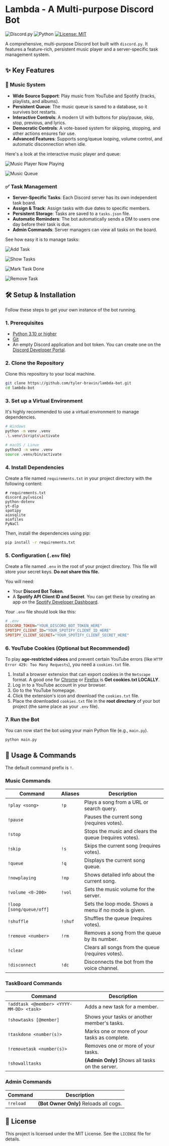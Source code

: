 # Lambda - A Multi-purpose Discord Bot

![Discord.py](https://img.shields.io/badge/discord.py-v2.3.2-7289DA?style=for-the-badge&logo=discord&logoColor=white)
![Python](https://img.shields.io/badge/Python-3.10+-3776AB?style=for-the-badge&logo=python&logoColor=white)
[![License: MIT](https://img.shields.io/badge/License-MIT-green.svg?style=for-the-badge)](https://github.com/tyler-bravin/Lambda-Discord-Bot/blob/master/LICENSE)

A comprehensive, multi-purpose Discord bot built with `discord.py`. It features a feature-rich, persistent music player and a server-specific task management system.

## ✨ Key Features

### 🎵 Music System
- **Wide Source Support**: Play music from YouTube and Spotify (tracks, playlists, and albums).
- **Persistent Queue**: The music queue is saved to a database, so it survives bot restarts.
- **Interactive Controls**: A modern UI with buttons for play/pause, skip, stop, previous, and lyrics.
- **Democratic Controls**: A vote-based system for skipping, stopping, and other actions ensures fair use.
- **Advanced Features**: Supports song/queue looping, volume control, and automatic disconnection when idle.

Here's a look at the interactive music player and queue:

![Music Player Now Playing](./assets/now-playing.png)

![Music Queue](./assets/queue.png)


### ✅ Task Management
- **Server-Specific Tasks**: Each Discord server has its own independent task board.
- **Assign & Track**: Assign tasks with due dates to specific members.
- **Persistent Storage**: Tasks are saved to a `tasks.json` file.
- **Automatic Reminders**: The bot automatically sends a DM to users one day before their task is due.
- **Admin Commands**: Server managers can view all tasks on the board.

See how easy it is to manage tasks:

![Add Task](./assets/add-task.png)

![Show Tasks](./assets/show-tasks.png)

![Mark Task Done](./assets/task-done.png)

![Remove Task](./assets/remove-task.png)

## 🛠️ Setup & Installation

Follow these steps to get your own instance of the bot running.

### 1. Prerequisites
- [Python 3.10 or higher](https://www.python.org/)
- [Git](https://git-scm.com/)
- An empty Discord application and bot token. You can create one on the [Discord Developer Portal](https://discord.com/developers/applications).

### 2. Clone the Repository
Clone this repository to your local machine.
```bash
git clone https://github.com/tyler-bravin/lambda-bot.git
cd lambda-bot
```

### 3. Set up a Virtual Environment
It's highly recommended to use a virtual environment to manage dependencies.
```bash
# Windows
python -m venv .venv
.\.venv\Scripts\activate

# macOS / Linux
python3 -m venv .venv
source .venv/bin/activate
```

### 4. Install Dependencies
Create a file named `requirements.txt` in your project directory with the following content:
```
# requirements.txt
discord.py[voice]
python-dotenv
yt-dlp
spotipy
aiosqlite
aiofiles
PyNaCl
```
Then, install the dependencies using pip:
```bash
pip install -r requirements.txt
```

### 5. Configuration (`.env` file)
Create a file named `.env` in the root of your project directory. This file will store your secret keys. **Do not share this file.**

You will need:
- Your **Discord Bot Token**.
- A **Spotify API Client ID and Secret**. You can get these by creating an app on the [Spotify Developer Dashboard](https://developer.spotify.com/dashboard/).

Your `.env` file should look like this:
```ini
# .env
DISCORD_TOKEN="YOUR_DISCORD_BOT_TOKEN_HERE"
SPOTIPY_CLIENT_ID="YOUR_SPOTIFY_CLIENT_ID_HERE"
SPOTIPY_CLIENT_SECRET="YOUR_SPOTIFY_CLIENT_SECRET_HERE"
```

### 6. YouTube Cookies (Optional but Recommended)
To play **age-restricted videos** and prevent certain YouTube errors (like `HTTP Error 429: Too Many Requests`), you need a `cookies.txt` file.

1.  Install a browser extension that can export cookies in the `Netscape` format. A good one for [Chrome](https://chrome.google.com/webstore/detail/get-cookiestxt-locally/cclelndahbckbenkjhflpdbgdldlbecc) or [Firefox](https://addons.mozilla.org/en-US/firefox/addon/cookies-txt/) is **Get cookies.txt LOCALLY**.
2.  Log in to a YouTube account in your browser.
3.  Go to the YouTube homepage.
4.  Click the extension's icon and download the `cookies.txt` file.
5.  Place the downloaded `cookies.txt` file in the **root directory** of your bot project (the same place as your `.env` file).

### 7. Run the Bot
You can now start the bot using your main Python file (e.g., `main.py`).
```bash
python main.py
```

## 🤖 Usage & Commands

The default command prefix is `!`.

### Music Commands
| Command | Aliases | Description |
|---|---|---|
| `!play <song>` | `!p` | Plays a song from a URL or search query. |
| `!pause` | | Pauses the current song (requires votes). |
| `!stop` | | Stops the music and clears the queue (requires votes). |
| `!skip` | `!s` | Skips the current song (requires votes). |
| `!queue` | `!q` | Displays the current song queue. |
| `!nowplaying` | `!np` | Shows detailed info about the current song. |
| `!volume <0-200>`| `!vol` | Sets the music volume for the server. |
| `!loop [song/queue/off]` | | Sets the loop mode. Shows a menu if no mode is given. |
| `!shuffle` | `!shuf` | Shuffles the queue (requires votes). |
| `!remove <number>`| `!rm` | Removes a song from the queue by its number. |
| `!clear` | | Clears all songs from the queue (requires votes). |
| `!disconnect` | `!dc` | Disconnects the bot from the voice channel. |

### TaskBoard Commands
| Command | Description |
|---|---|
| `!addtask <@member> <YYYY-MM-DD> <task>` | Adds a new task for a member. |
| `!showtasks [@member]` | Shows your tasks or another member's tasks. |
| `!taskdone <number(s)>` | Marks one or more of your tasks as complete. |
| `!removetask <number(s)>` | Removes one or more of your tasks. |
| `!showalltasks` | **(Admin Only)** Shows all tasks on the server. |

### Admin Commands
| Command | Description |
|---|---|
| `!reload` | **(Bot Owner Only)** Reloads all cogs. |

## 📜 License
This project is licensed under the MIT License. See the `LICENSE` file for details.
